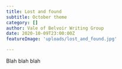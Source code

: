 ```yaml
---
title: Lost and found
subtitle: October theme
category: []
author: Vale of Belvoir Writing Group
date: 2020-10-09T23:00:00Z
featureImage: 'uploads/lost_and_found.jpg'

---
```

Blah blah blah
